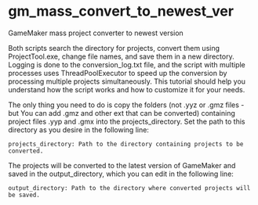 # gm_mass_convert_to_newest_ver
GameMaker mass project converter to newest version


Both scripts search the directory for projects, convert them using ProjectTool.exe, change file names, and save them in a new directory. Logging is done to the conversion_log.txt file, and the script with multiple processes uses ThreadPoolExecutor to speed up the conversion by processing multiple projects simultaneously. This tutorial should help you understand how the script works and how to customize it for your needs.

The only thing you need to do is copy the folders (not .yyz or .gmz files - but You can add .gmz and other ext that can be converted) containing project files .yyp and .gmx into the projects_directory. Set the path to this directory as you desire in the following line:

    projects_directory: Path to the directory containing projects to be converted.

The projects will be converted to the latest version of GameMaker and saved in the output_directory, which you can edit in the following line:

    output_directory: Path to the directory where converted projects will be saved.
